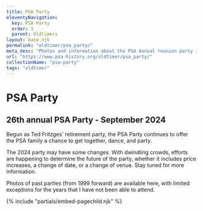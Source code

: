 ```yaml
---
title: PSA Party
eleventyNavigation:
  key: PSA Party
  order: 1
  parent: Oldtimers
layout: base.njk
permalink: "oldtimer/psa_party/"
meta_desc: "Photos and information about the PSA Annual reunion party in San Diego"
url: "https://www.psa-history.org/oldtimer/psa_party/"
collectionName: "psa-party"
tags: "oldtimer"
---
```


# PSA Party

## 26th annual PSA Party - September 2024

Begun as Ted Fritzges' retirement party, the PSA Party continues to offer the PSA family a chance to get together, dance, and party. 

The 2024 party may have some changes. With dwindling crowds, efforts are happening to determine the future of the party, whether it includes price increases, a change of date, or a change of venue. Stay tuned for more information.

Photos of past parties (from 1999 forward) are available here, with limited exceptions for the years that I have not been able to attend.

{% include "partials/embed-pagechild.njk" %}